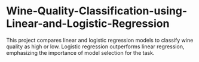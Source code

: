 # Wine-Quality-Classification-using-Linear-and-Logistic-Regression
This project compares linear and logistic regression models to classify wine quality as high or low. Logistic regression outperforms linear regression, emphasizing the importance of model selection for the task.
